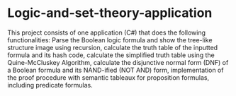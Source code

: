 # Logic-and-set-theory-application
 This project consists of one application (C#) that does the following functionalities: Parse the Boolean logic formula and show the tree-like structure image using recursion, calculate the truth table of the inputted formula and its hash code, calculate the simplified truth table using the Quine-McCluskey Algorithm, calculate the disjunctive normal form (DNF) of a Boolean formula and its NAND-ified (NOT AND) form, implementation of the proof procedure with semantic tableaux for proposition formulas, including predicate formulas.
